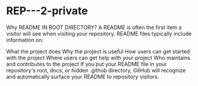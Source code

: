# REP---2-private
Why README IN ROOT DIRECTORY?
A README is often the first item a visitor will see when visiting your repository. README files typically include information on:

What the project does
Why the project is useful
How users can get started with the project
Where users can get help with your project
Who maintains and contributes to the project
If you put your README file in your repository's root, docs, or hidden .github directory, GitHub will recognize and automatically surface your README to repository visitors. 

